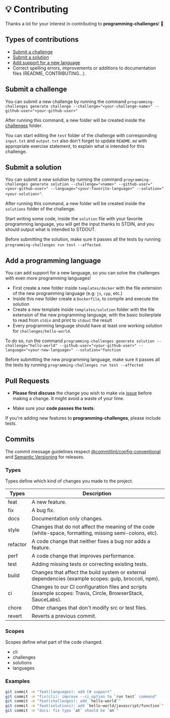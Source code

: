 # 💡 Contributing

Thanks a lot for your interest in contributing to **programming-challenges**! 🎉

## Types of contributions

- [Submit a challenge](#submit-a-challenge)
- [Submit a solution](#submit-a-solution)
- [Add support for a new language](#add-a-programming-language)
- Correct spelling errors, improvements or additions to documentation files (README, CONTRIBUTING...).

## Submit a challenge

You can submit a new challenge by running the command `programming-challenges generate challenge --challenge="<your-challenge-name>" --github-user="<your-github-user>"`

After running this command, a new folder will be created inside the [challenges](./challenges) folder.

You can start editing the `test` folder of the challenge with corresponding `input.txt` and `output.txt` also don't forget to update `README.md` with appropriate exercise statement, to explain what is intended for this challenge.

## Submit a solution

You can submit a new solution by running the command `programming-challenges generate solution --challenge="<name>" --github-user="<your-github-user>" --language="<your-favorite-language>" --solution="<your-solution>"`.

After running this command, a new folder will be created inside the `solutions` folder of the challenge.

Start writing some code, inside the `solution` file with your favorite programming language, you will get the input thanks to STDIN, and you should output what is intended to STDOUT.

Before submitting the solution, make sure it passes all the tests by running `programming-challenges run test --affected`.

## Add a programming language

You can add support for a new language, so you can solve the challenges with even more programming languages!

- First create a new folder inside `templates/docker` with the file extension of the new programming language (e.g: `js`, `cpp`, etc.)
- Inside this new folder create a `Dockerfile`, to compile and execute the solution
- Create a new template inside `templates/solution` folder with the file extension of the new programming language, with the basic boilerplate to read from `stdin` and print to `stdout` the result
- Every programming language should have at least one working solution for `challenges/hello-world`.

To do so, run the command `programming-challenges generate solution --challenge="hello-world" --github-user="<your-github-user>" --language="<your-new-language>" --solution="function`

Before submitting the new programming language, make sure it passes all the tests by running `programming-challenges run test --affected`

## Pull Requests

- **Please first discuss** the change you wish to make via [issue](https://github.com/Divlo/programming-challenges/issues) before making a change. It might avoid a waste of your time.

- Make sure your **code passes the tests**.

If you're adding new features to **programming-challenges**, please include tests.

## Commits

The commit message guidelines respect [@commitlint/config-conventional](https://github.com/conventional-changelog/commitlint/tree/master/%40commitlint/config-conventional) and [Semantic Versioning](https://semver.org/) for releases.

### Types

Types define which kind of changes you made to the project.

| Types    | Description                                                                                                  |
| -------- | ------------------------------------------------------------------------------------------------------------ |
| feat     | A new feature.                                                                                               |
| fix      | A bug fix.                                                                                                   |
| docs     | Documentation only changes.                                                                                  |
| style    | Changes that do not affect the meaning of the code (white-space, formatting, missing semi-colons, etc).      |
| refactor | A code change that neither fixes a bug nor adds a feature.                                                   |
| perf     | A code change that improves performance.                                                                     |
| test     | Adding missing tests or correcting existing tests.                                                           |
| build    | Changes that affect the build system or external dependencies (example scopes: gulp, broccoli, npm).         |
| ci       | Changes to our CI configuration files and scripts (example scopes: Travis, Circle, BrowserStack, SauceLabs). |
| chore    | Other changes that don't modify src or test files.                                                           |
| revert   | Reverts a previous commit.                                                                                   |

### Scopes

Scopes define what part of the code changed.

- cli
- challenges
- solutions
- languages

### Examples

```sh
git commit -m "feat(languages): add C# support"
git commit -m "fix(cli): improve --ci option to `run test` command"
git commit -m "feat(challenges): add `hello-world`"
git commit -m "feat(solutions): add `hello-world/javascript/function`"
git commit -m "docs: fix typo `at` should be `on`"
```
